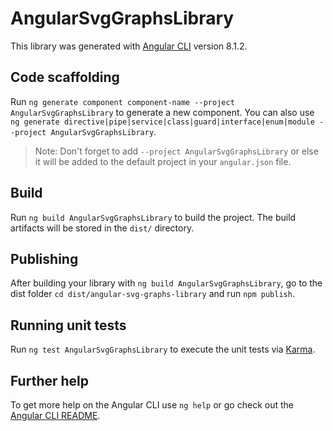 # AngularSvgGraphsLibrary

This library was generated with [Angular CLI](https://github.com/angular/angular-cli) version 8.1.2.

## Code scaffolding

Run `ng generate component component-name --project AngularSvgGraphsLibrary` to generate a new component. You can also use `ng generate directive|pipe|service|class|guard|interface|enum|module --project AngularSvgGraphsLibrary`.
> Note: Don't forget to add `--project AngularSvgGraphsLibrary` or else it will be added to the default project in your `angular.json` file. 

## Build

Run `ng build AngularSvgGraphsLibrary` to build the project. The build artifacts will be stored in the `dist/` directory.

## Publishing

After building your library with `ng build AngularSvgGraphsLibrary`, go to the dist folder `cd dist/angular-svg-graphs-library` and run `npm publish`.

## Running unit tests

Run `ng test AngularSvgGraphsLibrary` to execute the unit tests via [Karma](https://karma-runner.github.io).

## Further help

To get more help on the Angular CLI use `ng help` or go check out the [Angular CLI README](https://github.com/angular/angular-cli/blob/master/README.md).
